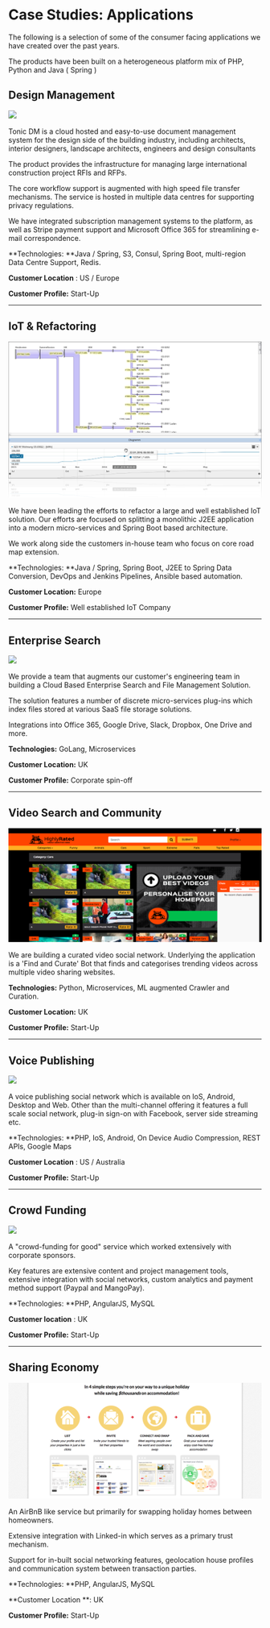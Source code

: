 # Case Studies: Applications

The following is a selection of some of the consumer facing applications we have created over the past years. 

The products have been built on a heterogeneous platform mix of PHP, Python and Java \( Spring \)

## Design Management

![](https://procore-marketplace.s3.amazonaws.com/production/uploads/Procore_03a.png)

Tonic DM is a cloud hosted and easy-to-use document management system for the design side of the building industry, including architects, interior designers, landscape architects, engineers and design consultants

The product provides the infrastructure for managing large international construction project RFIs and RFPs.

The core workflow support is augmented with high speed file transfer mechanisms. The service is hosted in multiple data centres for supporting privacy regulations.

We have integrated subscription management systems to the platform, as well as Stripe payment support and Microsoft Office 365 for streamlining e-mail correspondence.

**Technologies: **Java / Spring, S3, Consul, Spring Boot, multi-region Data Centre Support, Redis.

**Customer Location** : US / Europe

**Customer Profile:** Start-Up

---

## IoT & Refactoring

![](/assets/FMP_mediaflow_chart.png)

We have been leading the efforts to refactor a large and well established IoT solution. Our efforts are focused on splitting a monolithic J2EE application into a modern micro-services and Spring Boot based architecture.

We work along side the customers in-house team who focus on core road map extension.

**Technologies: **Java / Spring, Spring Boot, J2EE to Spring Data Conversion, DevOps and Jenkins Pipelines, Ansible based automation.

**Customer Location:** Europe

**Customer Profile:** Well established IoT Company

---

## Enterprise Search

![](http://kazoup.com/wp-content/uploads/2014/12/Screen-Shot-2017-01-30-at-14.42.55-uai-1440x999.png)

We provide a team that augments our customer's engineering team in building a Cloud Based Enterprise Search and File Management Solution. 

The solution features a number of discrete micro-services plug-ins which index files stored at various SaaS file storage solutions. 

Integrations into Office 365, Google Drive, Slack, Dropbox, One Drive and more.

**Technologies:** GoLang, Microservices

**Customer Location:** UK

**Customer Profile:** Corporate spin-off

---

## Video Search and Community

![](/assets/HighlyRated.png)

We are building a curated video social network. Underlying the application is a 'Find and Curate' Bot that finds and categorises trending videos across multiple video sharing websites.

**Technologies:** Python, Microservices, ML augmented Crawler and Curation.

**Customer Location:** UK

**Customer Profile:** Start-Up

---

## Voice Publishing

![](https://startit.rs/media/voicebo.jpg)

A voice publishing social network which is available on IoS, Android, Desktop and Web. Other than the multi-channel offering it features a full scale social network, plug-in sign-on with Facebook, server side streaming etc.

**Technologies: **PHP, IoS, Android, On Device Audio Compression, REST APIs, Google Maps

**Customer Location** : US / Australia

**Customer Profile:** Start-Up

---

## Crowd Funding

![](http://www.goodnet.org/photos/620x0/24301.jpg)

A "crowd-funding for good" service which worked extensively with corporate sponsors. 

Key features are extensive content and project management tools, extensive integration with social networks, custom analytics and payment method support \(Paypal and MangoPay\).

**Technologies: **PHP, AngularJS, MySQL

**Customer location** : UK

**Customer Profile:** Start-Up

---

## Sharing Economy

![](/assets/TrustedSwap.png)

An AirBnB like service but primarily for swapping holiday homes between homeowners.

Extensive integration with Linked-in which serves as a primary trust mechanism.

Support for in-built social networking features, geolocation house profiles and communication system between transaction parties.

**Technologies: **PHP, AngularJS, MySQL

**Customer Location **: UK

**Customer Profile:** Start-Up

## 




